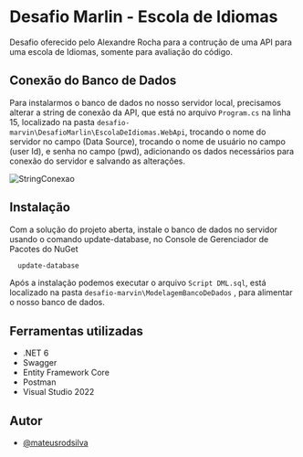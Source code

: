 
# Desafio Marlin - Escola de Idiomas

Desafio oferecido pelo Alexandre Rocha para a contrução de uma API para uma escola de Idiomas, somente para avaliação do código.

## Conexão do Banco de Dados
Para instalarmos o banco de dados no nosso servidor local, precisamos alterar a string de conexão da API,
que está no arquivo `Program.cs` na linha 15, localizado na pasta `desafio-marvin\DesafioMarlin\EscolaDeIdiomas.WebApi`, trocando o nome do servidor no campo (Data Source), trocando o nome de usuário no campo (user Id), e senha no campo (pwd), adicionando os dados necessários para conexão do servidor e salvando as alterações.


![StringConexao](https://user-images.githubusercontent.com/73179530/160117983-e4a42951-05d4-4b49-b85b-153c679d40a1.png)



## Instalação

Com a solução do projeto aberta, instale o banco de dados no servidor usando o comando update-database, no Console de Gerenciador de Pacotes do NuGet

```cmd
  update-database
```

Após a instalação podemos executar o arquivo `Script DML.sql`, está localizado na pasta `desafio-marvin\ModelagemBancoDeDados` , para alimentar o nosso banco de dados.
    
## Ferramentas utilizadas

- .NET 6
- Swagger
- Entity Framework Core
- Postman
- Visual Studio 2022

## Autor

- [@mateusrodsilva](https://www.github.com/mateusrodsilva)

